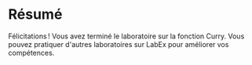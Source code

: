 # Résumé

Félicitations ! Vous avez terminé le laboratoire sur la fonction Curry. Vous pouvez pratiquer d'autres laboratoires sur LabEx pour améliorer vos compétences.
